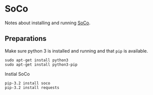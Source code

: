 # SoCo

Notes about installing and running [SoCo](https://github.com/SoCo/SoCo).



## Preparations

Make sure python 3 is installed and running and that `pip` is available.

```
sudo apt-get install python3
sudo apt-get install python3-pip
```

Instlal SoCo

```
pip-3.2 install soco
pip-3.2 install requests
```